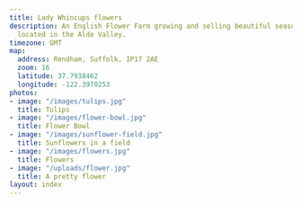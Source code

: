 ```yaml
---
title: Lady Whincups flowers
description: An English Flower Farm growing and selling beautiful seasonal flowers,
  located in the Alde Valley.
timezone: GMT
map:
  address: Rendham, Suffolk, IP17 2AE
  zoom: 16
  latitude: 37.7938462
  longitude: -122.3970253
photos:
- image: "/images/tulips.jpg"
  title: Tulips
- image: "/images/flower-bowl.jpg"
  title: Flower Bowl
- image: "/images/sunflower-field.jpg"
  title: Sunflowers in a field
- image: "/images/flowers.jpg"
  title: Flowers
- image: "/uploads/flower.jpg"
  title: A pretty flower
layout: index
---
```


